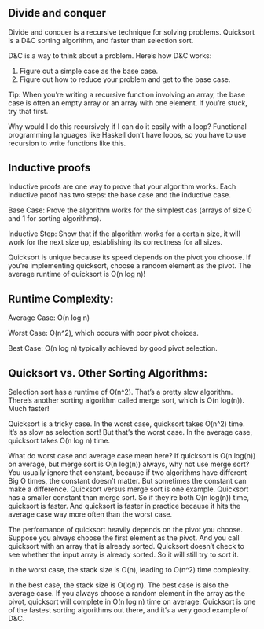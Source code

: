 #

## Divide and conquer

Divide and conquer is a recursive technique for
solving problems. Quicksort is a D&C sorting algorithm, and faster than selection sort.

D&C is a way to think about a problem. Here’s how D&C works:

1. Figure out a simple case as the base case.
2. Figure out how to reduce your problem and get to the base case.

Tip: When you’re writing a recursive function involving an array, the base case is often an empty array or an array with one element. If you’re stuck, try that first.

Why would I do this recursively if I can do it easily with a loop? Functional programming languages like Haskell don’t have loops, so you have to use recursion to write functions like this.

## Inductive proofs

Inductive proofs are one way to prove that your algorithm works. Each inductive proof has two steps: the base case and the inductive case.

Base Case: Prove the algorithm works for the simplest cas (arrays of size 0 and 1 for sorting algorithms).

Inductive Step: Show that if the algorithm works for a certain size, it will work for the next size up, establishing its correctness for all sizes.

Quicksort is unique because its speed depends on the pivot you choose. If you’re implementing quicksort, choose a random element as the pivot. The average runtime of quicksort is O(n log n)!

## Runtime Complexity:
Average Case: O(n log n)

Worst Case: O(n^2), which occurs with poor pivot choices.

Best Case: O(n log n) typically achieved by good pivot selection.

## Quicksort vs. Other Sorting Algorithms:

Selection sort has a runtime of O(n^2). That’s a pretty
slow algorithm. There’s another sorting algorithm called merge sort, which is O(n log(n)). Much faster!

Quicksort is a tricky case. In the worst case, quicksort takes O(n^2) time. It’s as slow as selection sort! But that’s the worst case. In the average case, quicksort takes O(n log n) time.

What do worst case and average case mean here? If quicksort is O(n log(n)) on average, but merge sort is O(n log(n))
always, why not use merge sort? You usually ignore that constant, because if two algorithms have different Big O times, the constant doesn’t matter. But sometimes the constant can make a difference. Quicksort versus merge sort is one example. Quicksort has a smaller constant than merge sort. So if they’re both O(n log(n)) time, quicksort is faster. And quicksort is faster in practice because it hits the average case way more often than the worst case.

The performance of quicksort heavily depends on the pivot you choose. Suppose you always choose the first element as the pivot. And you call quicksort with an array that is already sorted. Quicksort doesn’t check to see whether the input array is already sorted. So it will still try to sort it.

In the worst case, the stack size is O(n), leading to O(n^2) time complexity.

In the best case, the stack size is O(log n). The best case is also the average case. If you always choose a random element in the array as the pivot, quicksort will complete in O(n log n) time on average. Quicksort is one of the fastest sorting algorithms out there, and it’s a very good example of D&C.
